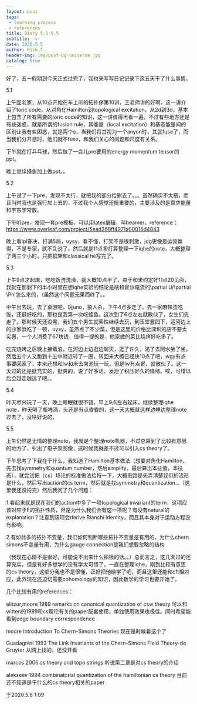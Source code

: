 ```yaml
---
layout: post
tags: 
 - learning process
 - references
title: Diary 5.1-5.5
subtitle: -v-
date: 2020.5.5
author: Rick.T
header-img: img/post-bg-universe.jpg
catalog: true
---
```


好了，五一假期到今天正式过完了，我也来写写日记记录下这五天干了什么事情。

5.1

上午回老家，从10点开始在车上听的拓扑序第10讲，王老师讲的好啊，这一讲介绍了toric code，从对角化Hamilton到topological excitation，从2d到3d，基本上包含了所有需要的toric code的知识，这一讲值得再看一遍。不过有些地方还是有些迷惑，就是所谓的fusion rule，其能量（local excitation）和基态能量间的区别让我有些困惑，就是两个e，当我们将其视为一个anyon时，其就fuse了，而当我们分开想时，他们就不fuse，和我们关心的问题和尺度有关系。

下午就在打乒乓球，然后做了一会儿pre要用的energy momentum tensor的ppt。

晚上继续摸鱼加上做ppt。。

5.2

上午试了一下pre，发现不太行，就把我的部分给删去了。。。虽然确实不太搭，而且当时我也是强行加上去的，不过我个人感觉还挺重要的，主要涉及的是真空能量和宇宙学常数。

下午听pre，发现一套pre模板，可以用latex编辑，叫beamer，reference：https://www.overleaf.com/project/5ead268ff4971a00016d4843

晚上看lpl春决，打满5局，uysy，看不懂，打架不是很刺激，jdg更像是运营赢得，不是专家，就不乱说了。然后就是11点多打算整理一下iqhe的note，大概整理了两三个小时，只把框架和classical he写完了。

5.3

上午9点才起床，吃吃饭洗洗澡，就大概10点半了，由于和米约定好11点20见面，我就在那剩下的半小时里在想iqhe实验的结论是啥和霍尔电流的\partial U/\partial \Phi怎么来的，（虽然这个问题无果而终了。。

中午出去玩，去了桌游吧，玩uno，狼人杀，下午4点多走了，去一家麻辣烫吃饭，还挺好吃的，那也是我第一次吃蛙鱼。这次到了6点左右就散伙了，女生们先走了。那时候天还没黑，我们五个男生就索性继续去玩，到玉堂酱园下，运河边上的沙家浜吃了一顿，uysy，虽然点了不少菜，但是这里的价格比深圳的店不要太实惠，一个人消费了67块钱，值得一提的是，他家做的菜比烧烤好吃多了。

吃完烧烤之后晚上接着浪，在河边上边逛边聊天，逛了许久，渴了去阿水坐了坐，然后五个人又跑到十五中附近转了一圈，转回来大概已经快10点了吧，wgy有点事要回家了，本来还想和lw和米去南池玩一玩，但是lw有点累，就散伙了。这一天过的还是挺充实的，挺爽的，说了好多话，发泄了积压好久的情绪。唉，可惜以后会越走越远了吧。。

5.4

昨天尽兴玩了一天，晚上睡眠就很不错，早上9点左右起床，继续整理iqhe note，昨天喝了瓶啤酒，头还是有点昏昏的，这一天大概就这样边睡边整理note过去了，没啥好说的。

5.5

上午仍然是无情的整理note，我就是个整理note机器，不过总算到了比较有意思的地方了，引出了电子泵图像，这时候我就差不过可以引入cs theory了。

下午思考了下我在干什么，我知道了Hamilton基本做法（想要对角化Hamilton，先去找symmetry和quantum number，然后simplify，最后算出本征值，本征态），就尝试把（cs）场论的标准做法给捋一下，大概思路是先弄清楚我们的流形是什么，然后写出action的cs term，然后就是找symmetry和quantization...（这里我还没捋完）然后我问了几个问题：

1.看起来就是现在我们的action中多了一项topological invariant的term，这项应该对应于F的拓扑性质，但是为什么我们会有这一项呢？有没有natural的explanation？注意到该项会derive Bianchi identity，而且其本身对于运动方程没有影响。

2.有如此多的拓扑不变量，我们如何判断哪些拓扑不变量是有用的，为什么chern simons不变量有用，为什么gauge connection是我们想要忽略的结构

（我现在心情不是很好，可能说不出来什么积极的话。。）总而言之，这几天过的还算充实，但是有好多想学的没有学太可惜了，一直在整理iqhe，刚到比较有意思的cs theory，这部分我也不是很懂，正好把他给学了吧，而且这里还能和cft相对应，此外现在还迫切需要cohomology的知识，因此数学的学习也要开始了。

几个比较有用的references：

elitzur,moore 1989 remarks on canonical quantization of csw theory 可以和witten的1989和cs理论有关的paper配套使用，单独使用效果也极佳。同时希望能看到edge boundary correspondence

moore Introduction To Chern-Simons Theories 现在是时候看这个了

Guadagnini 1993 The Link Invariants of the Chern-Simons Field Theory-de Gruyter 从网上找的，还没开看

marcos 2005 cs theory and topo strings 听说第二章是对cs theory的介绍

alekseev 1994 combinatorial quantization of the hamiltonian cs theory 目前还不知道是干什么的cs theory相关的paper

于2020.5.6 1:09
